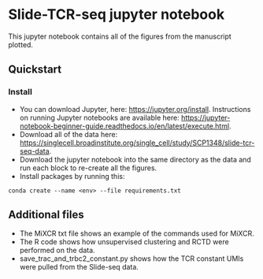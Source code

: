 # Slide-TCR-seq jupyter notebook
This jupyter notebook contains all of the figures from the manuscript plotted. 


## Quickstart
### Install
- You can download Jupyter, here: https://jupyter.org/install. Instructions on running Jupyter notebooks are available here: https://jupyter-notebook-beginner-guide.readthedocs.io/en/latest/execute.html.
- Download all of the data here: https://singlecell.broadinstitute.org/single_cell/study/SCP1348/slide-tcr-seq-data.
- Download the jupyter notebook into the same directory as the data and run each block to re-create all the figures.
- Install packages by running this:
```shell
conda create --name <env> --file requirements.txt
```

## Additional files
- The MiXCR txt file shows an example of the commands used for MiXCR.
- The R code shows how unsupervised clustering and RCTD were performed on the data.
- save_trac_and_trbc2_constant.py shows how the TCR constant UMIs were pulled from the Slide-seq data.
